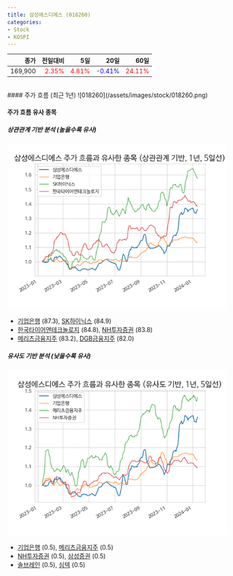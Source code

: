 ```yaml
---
title: 삼성에스디에스 (018260)
categories:
- Stock
- KOSPI
---
```


|종가|전일대비|5일|20일|60일|
|---:|-------:|--:|---:|---:|
|169,900|<span style="color: red">2.35%</span>|<span style="color: red">4.81%</span>|<span style="color: blue">-0.41%</span>|<span style="color: red">24.11%</span>|

<!-- more -->
<br>
#### 주가 흐름 (최근 1년)
![018260](/assets/images/stock/018260.png)


#### 주가 흐름 유사 종목


##### 상관관계 기반 분석 (높을수록 유사)
![018260](/assets/images/stock/018260_corr.png)
- [기업은행](/024110/) (87.3), [SK하이닉스](/000660/) (84.9)
- [한국타이어앤테크놀로지](/161390/) (84.8), [NH투자증권](/005940/) (83.8)
- [메리츠금융지주](/138040/) (83.2), [DGB금융지주](/139130/) (82.0)


##### 유사도 기반 분석 (낮을수록 유사)	
![018260](/assets/images/stock/018260_sim.png)
- [기업은행](/024110/) (0.5), [메리츠금융지주](/138040/) (0.5)
- [NH투자증권](/005940/) (0.5), [삼성증권](/016360/) (0.5)
- [솔브레인](/357780/) (0.5), [심텍](/222800/) (0.5)